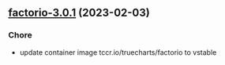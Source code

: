 

## [factorio-3.0.1](https://github.com/truecharts/charts/compare/factorio-3.0.0...factorio-3.0.1) (2023-02-03)

### Chore

- update container image tccr.io/truecharts/factorio to vstable
  
  